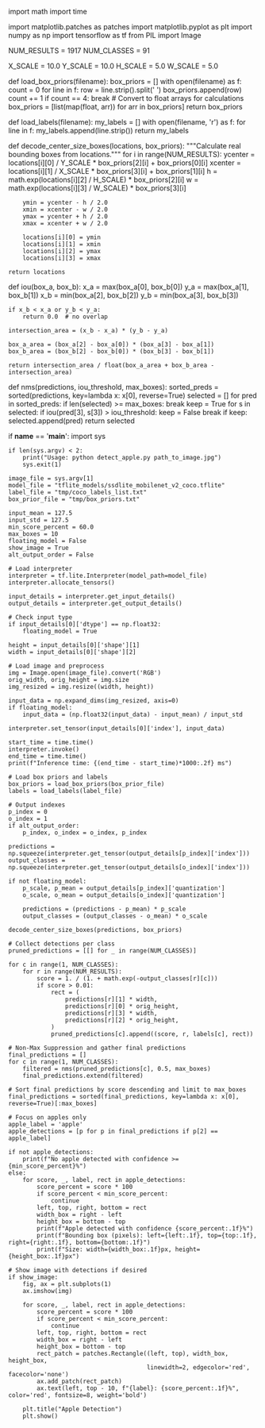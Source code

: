 import math
import time

import matplotlib.patches as patches
import matplotlib.pyplot as plt
import numpy as np
import tensorflow as tf
from PIL import Image

NUM_RESULTS = 1917
NUM_CLASSES = 91

X_SCALE = 10.0
Y_SCALE = 10.0
H_SCALE = 5.0
W_SCALE = 5.0


def load_box_priors(filename):
    box_priors = []
    with open(filename) as f:
        count = 0
        for line in f:
            row = line.strip().split(' ')
            box_priors.append(row)
            count += 1
            if count == 4:
                break
    # Convert to float arrays for calculations
    box_priors = [list(map(float, arr)) for arr in box_priors]
    return box_priors


def load_labels(filename):
    my_labels = []
    with open(filename, 'r') as f:
        for line in f:
            my_labels.append(line.strip())
    return my_labels


def decode_center_size_boxes(locations, box_priors):
    """Calculate real bounding boxes from locations."""
    for i in range(NUM_RESULTS):
        ycenter = locations[i][0] / Y_SCALE * box_priors[2][i] + box_priors[0][i]
        xcenter = locations[i][1] / X_SCALE * box_priors[3][i] + box_priors[1][i]
        h = math.exp(locations[i][2] / H_SCALE) * box_priors[2][i]
        w = math.exp(locations[i][3] / W_SCALE) * box_priors[3][i]

        ymin = ycenter - h / 2.0
        xmin = xcenter - w / 2.0
        ymax = ycenter + h / 2.0
        xmax = xcenter + w / 2.0

        locations[i][0] = ymin
        locations[i][1] = xmin
        locations[i][2] = ymax
        locations[i][3] = xmax

    return locations


def iou(box_a, box_b):
    x_a = max(box_a[0], box_b[0])
    y_a = max(box_a[1], box_b[1])
    x_b = min(box_a[2], box_b[2])
    y_b = min(box_a[3], box_b[3])

    if x_b < x_a or y_b < y_a:
        return 0.0  # no overlap

    intersection_area = (x_b - x_a) * (y_b - y_a)

    box_a_area = (box_a[2] - box_a[0]) * (box_a[3] - box_a[1])
    box_b_area = (box_b[2] - box_b[0]) * (box_b[3] - box_b[1])

    return intersection_area / float(box_a_area + box_b_area - intersection_area)


def nms(predictions, iou_threshold, max_boxes):
    sorted_preds = sorted(predictions, key=lambda x: x[0], reverse=True)
    selected = []
    for pred in sorted_preds:
        if len(selected) >= max_boxes:
            break
        keep = True
        for s in selected:
            if iou(pred[3], s[3]) > iou_threshold:
                keep = False
                break
        if keep:
            selected.append(pred)
    return selected


if __name__ == '__main__':
    import sys

    if len(sys.argv) < 2:
        print("Usage: python detect_apple.py path_to_image.jpg")
        sys.exit(1)

    image_file = sys.argv[1]
    model_file = "tflite_models/ssdlite_mobilenet_v2_coco.tflite"
    label_file = "tmp/coco_labels_list.txt"
    box_prior_file = "tmp/box_priors.txt"

    input_mean = 127.5
    input_std = 127.5
    min_score_percent = 60.0
    max_boxes = 10
    floating_model = False
    show_image = True
    alt_output_order = False

    # Load interpreter
    interpreter = tf.lite.Interpreter(model_path=model_file)
    interpreter.allocate_tensors()

    input_details = interpreter.get_input_details()
    output_details = interpreter.get_output_details()

    # Check input type
    if input_details[0]['dtype'] == np.float32:
        floating_model = True

    height = input_details[0]['shape'][1]
    width = input_details[0]['shape'][2]

    # Load image and preprocess
    img = Image.open(image_file).convert('RGB')
    orig_width, orig_height = img.size
    img_resized = img.resize((width, height))

    input_data = np.expand_dims(img_resized, axis=0)
    if floating_model:
        input_data = (np.float32(input_data) - input_mean) / input_std

    interpreter.set_tensor(input_details[0]['index'], input_data)

    start_time = time.time()
    interpreter.invoke()
    end_time = time.time()
    print(f"Inference time: {(end_time - start_time)*1000:.2f} ms")

    # Load box priors and labels
    box_priors = load_box_priors(box_prior_file)
    labels = load_labels(label_file)

    # Output indexes
    p_index = 0
    o_index = 1
    if alt_output_order:
        p_index, o_index = o_index, p_index

    predictions = np.squeeze(interpreter.get_tensor(output_details[p_index]['index']))
    output_classes = np.squeeze(interpreter.get_tensor(output_details[o_index]['index']))

    if not floating_model:
        p_scale, p_mean = output_details[p_index]['quantization']
        o_scale, o_mean = output_details[o_index]['quantization']

        predictions = (predictions - p_mean) * p_scale
        output_classes = (output_classes - o_mean) * o_scale

    decode_center_size_boxes(predictions, box_priors)

    # Collect detections per class
    pruned_predictions = [[] for _ in range(NUM_CLASSES)]

    for c in range(1, NUM_CLASSES):
        for r in range(NUM_RESULTS):
            score = 1. / (1. + math.exp(-output_classes[r][c]))
            if score > 0.01:
                rect = (
                    predictions[r][1] * width,
                    predictions[r][0] * orig_height,
                    predictions[r][3] * width,
                    predictions[r][2] * orig_height,
                )
                pruned_predictions[c].append((score, r, labels[c], rect))

    # Non-Max Suppression and gather final predictions
    final_predictions = []
    for c in range(1, NUM_CLASSES):
        filtered = nms(pruned_predictions[c], 0.5, max_boxes)
        final_predictions.extend(filtered)

    # Sort final predictions by score descending and limit to max_boxes
    final_predictions = sorted(final_predictions, key=lambda x: x[0], reverse=True)[:max_boxes]

    # Focus on apples only
    apple_label = 'apple'
    apple_detections = [p for p in final_predictions if p[2] == apple_label]

    if not apple_detections:
        print(f"No apple detected with confidence >= {min_score_percent}%")
    else:
        for score, _, label, rect in apple_detections:
            score_percent = score * 100
            if score_percent < min_score_percent:
                continue
            left, top, right, bottom = rect
            width_box = right - left
            height_box = bottom - top
            print(f"Apple detected with confidence {score_percent:.1f}%")
            print(f"Bounding box (pixels): left={left:.1f}, top={top:.1f}, right={right:.1f}, bottom={bottom:.1f}")
            print(f"Size: width={width_box:.1f}px, height={height_box:.1f}px")

    # Show image with detections if desired
    if show_image:
        fig, ax = plt.subplots(1)
        ax.imshow(img)

        for score, _, label, rect in apple_detections:
            score_percent = score * 100
            if score_percent < min_score_percent:
                continue
            left, top, right, bottom = rect
            width_box = right - left
            height_box = bottom - top
            rect_patch = patches.Rectangle((left, top), width_box, height_box,
                                           linewidth=2, edgecolor='red', facecolor='none')
            ax.add_patch(rect_patch)
            ax.text(left, top - 10, f"{label}: {score_percent:.1f}%", color='red', fontsize=8, weight='bold')

        plt.title("Apple Detection")
        plt.show()
